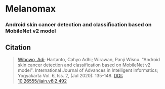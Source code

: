 # Melanomax 
### Android skin cancer detection and classification based on MobileNet v2 model

Citation
--------
> [Wibowo, Adi](https://scholar.google.com/citations?user=TLJvwCsAAAAJ&hl=id); Hartanto, Cahyo Adhi; Wirawan, Panji Wisnu. "Android skin cancer detection and classification based on MobileNet v2 model". International Journal of Advances in Intelligent Informatics; Yogyakarta Vol. 6, Iss. 2,  (Jul 2020): 135-148. [DOI: 10.26555/ijain.v6i2.492](https://doi.org/10.26555/ijain.v6i2.492)
